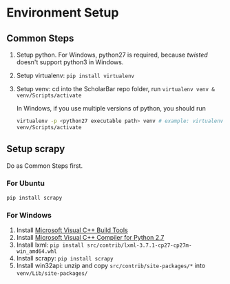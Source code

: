 # Environment Setup

## Common Steps

1. Setup python. For Windows, python27 is required, because *twisted* doesn't support python3 in Windows.
2. Setup virtualenv: `pip install virtualenv`
3. Setup venv: cd into the ScholarBar repo folder, run `virtualenv venv & venv/Scripts/activate`

    In Windows, if you use multiple versions of python, you should run
    ```bash
    virtualenv -p <python27 executable path> venv # example: virtualenv -p C:/Python27/python.exe venv
    venv/Scripts/activate
    ```

## Setup scrapy

Do as Common Steps first.

### For Ubuntu
`pip install scrapy`

### For Windows

1. Install [Microsoft Visual C++ Build Tools](https://www.microsoft.com/en-us/download/details.aspx?id=48159)
2. Install [Microsoft Visual C++ Compiler for Python 2.7](https://www.microsoft.com/en-us/download/details.aspx?id=44266)
3. Install lxml: `pip install src/contrib/lxml-3.7.1-cp27-cp27m-win_amd64.whl`
4. Install scrapy: `pip install scrapy`
5. Install win32api: unzip and copy `src/contrib/site-packages/*` into `venv/Lib/site-packages/`

